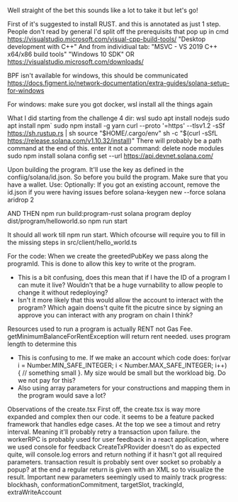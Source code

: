 Well straight of the bet this sounds like a lot to take it but let's go!

First of it's suggested to install RUST. and this is annotated as just 1 step. People don't read by general I'd split off the prerequisits that pop up in cmd
https://visualstudio.microsoft.com/visual-cpp-build-tools/
"Desktop development with C++"
And from individiual tab:
"MSVC - VS 2019 C++ x64/x86 build tools"
"Windows 10 SDK"
OR
https://visualstudio.microsoft.com/downloads/

BPF isn't available for windows, this should be communicated
https://docs.figment.io/network-documentation/extra-guides/solana-setup-for-windows

For windows:
make sure you got docker, wsl
install all the things again

What I did starting from the challenge 4 dir:
wsl
sudo apt install nodejs
sudo apt install npm`
sudo npm install -g yarn
curl --proto '=https' --tlsv1.2 -sSf https://sh.rustup.rs | sh
source "$HOME/.cargo/env"
sh -c "$(curl -sSfL https://release.solana.com/v1.10.32/install)"
There will probably be a path command at the end of this. enter it
not a command: delete node modules
sudo npm install
solana config set --url https://api.devnet.solana.com/

Upon building the program. It'll use the key as defined in the confiig/solana/id.json. So before you build the program. Make sure that you have a wallet. Use:
Optionally: If you got an existing account, remove the id.json if you were having issues before
solana-keygen new --force
solana aridrop 2

AND THEN
npm run build:program-rust
solana program deploy dist/program/helloworld.so
npm run start

It should all work till npm run start. Which ofcourse will require you to fill in the missing steps in src/client/hello_world.ts


For the code:
When we create the greetedPubKey we pass along the programId. This is done to allow this key to write ot the program.
- This is a bit confusing, does this mean that if I have the ID of a program I can mute it live? Wouldn't that be a huge vurnability to allow people to change it without redeploying?
- Isn't it more likely that this would allow the account to interact with the program? Which again doens't quite fit the picutre since by signing an approve you can interact with any program on chain I think?

Resources used to run a program is actually RENT not Gas Fee. getMinimumBalanceForRentException will return rent needed. uses program length to determine this
  - This is confusing to me. If we make an account which code does: for(var i = Number.MIN_SAFE_INTEGER; i < Number.MAX_SAFE_INTEGER; i++) { // something small }. My size would be small but the workload big. Do we not pay for this?
- Also using array parameters for your constructions and mapping them in the program would save a lot?

Observations of the create.tsx
First off, the create.tsx is way more expanded and complex then our code. it seems to be a feature packed framework that handles edge cases.
At the top we see a timout and retry interval. Meaning it'll probably retry a transaction upon failure.
the workerRPC is probably used for user feedback in a react application, where we used console for feedback
CreateTxPRovider doesn't do as expected quite, will console.log errors and return nothing if it hasn't got all required parameters. transaction result is probably sent over socket so probably a popup?
at the end a regular return is given with an XML so to visualize the result.
Important new parameters seemingly used to mainly track progress: blockhash, conformationCommitment, targetSlot, trackingId, extraWriteAccount
